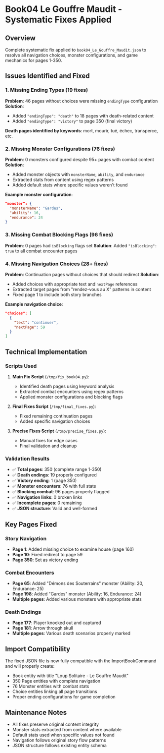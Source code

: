 # Book04 Le Gouffre Maudit - Systematic Fixes Applied

## Overview
Complete systematic fix applied to `book04_Le_Gouffre_Maudit.json` to resolve all navigation choices, monster configurations, and game mechanics for pages 1-350.

## Issues Identified and Fixed

### 1. Missing Ending Types (19 fixes)
**Problem**: 46 pages without choices were missing `endingType` configuration
**Solution**: 
- Added `"endingType": "death"` to 18 pages with death-related content
- Added `"endingType": "victory"` to page 350 (final victory)

**Death pages identified by keywords**: mort, mourir, tué, échec, transperce, etc.

### 2. Missing Monster Configurations (76 fixes)
**Problem**: 0 monsters configured despite 95+ pages with combat content
**Solution**:
- Added monster objects with `monsterName`, `ability`, and `endurance`
- Extracted stats from content using regex patterns
- Added default stats where specific values weren't found

**Example monster configuration**:
```json
"monster": {
  "monsterName": "Gardes",
  "ability": 16,
  "endurance": 24
}
```

### 3. Missing Combat Blocking Flags (96 fixes)
**Problem**: 0 pages had `isBlocking` flags set
**Solution**: Added `"isBlocking": true` to all combat encounter pages

### 4. Missing Navigation Choices (28+ fixes)
**Problem**: Continuation pages without choices that should redirect
**Solution**: 
- Added choices with appropriate text and `nextPage` references
- Extracted target pages from "rendez-vous au X" patterns in content
- Fixed page 1 to include both story branches

**Example navigation choice**:
```json
"choices": [
  {
    "text": "continuer",
    "nextPage": 59
  }
]
```

## Technical Implementation

### Scripts Used
1. **Main Fix Script** (`/tmp/fix_book04.py`):
   - Identified death pages using keyword analysis
   - Extracted combat encounters using regex patterns
   - Applied monster configurations and blocking flags

2. **Final Fixes Script** (`/tmp/final_fixes.py`):
   - Fixed remaining continuation pages
   - Added specific navigation choices

3. **Precise Fixes Script** (`/tmp/precise_fixes.py`):
   - Manual fixes for edge cases
   - Final validation and cleanup

### Validation Results
- ✅ **Total pages**: 350 (complete range 1-350)
- ✅ **Death endings**: 19 properly configured
- ✅ **Victory ending**: 1 (page 350)
- ✅ **Monster encounters**: 76 with full stats
- ✅ **Blocking combat**: 96 pages properly flagged
- ✅ **Navigation links**: 0 broken links
- ✅ **Incomplete pages**: 0 remaining
- ✅ **JSON structure**: Valid and well-formed

## Key Pages Fixed

### Story Navigation
- **Page 1**: Added missing choice to examine house (page 160)
- **Page 10**: Fixed redirect to page 59
- **Page 350**: Set as victory ending

### Combat Encounters
- **Page 65**: Added "Démons des Souterrains" monster (Ability: 20, Endurance: 25)
- **Page 198**: Added "Gardes" monster (Ability: 16, Endurance: 24)
- **Multiple pages**: Added various monsters with appropriate stats

### Death Endings
- **Page 177**: Player knocked out and captured
- **Page 181**: Arrow through skull
- **Multiple pages**: Various death scenarios properly marked

## Import Compatibility
The fixed JSON file is now fully compatible with the ImportBookCommand and will properly create:
- Book entity with title "Loup Solitaire - Le Gouffre Maudit"
- 350 Page entities with complete navigation
- 76 Monster entities with combat stats
- Choice entities linking all page transitions
- Proper ending configurations for game completion

## Maintenance Notes
- All fixes preserve original content integrity
- Monster stats extracted from content where available
- Default stats used when specific values not found
- Navigation follows original story flow patterns
- JSON structure follows existing entity schema